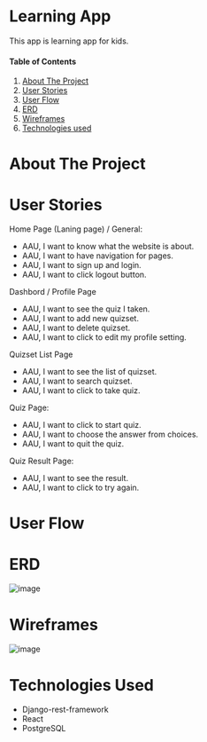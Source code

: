 
# Learning App
This app is learning app for kids.

#### Table of Contents  
1. [About The Project](#about-the-project)
2. [User Stories](#user-stories)
3. [User Flow](#user-flow)
4. [ERD](#erd)
5. [Wireframes](#wireframes)
6. [Technologies used](#technologies-used)

# About The Project  


# User Stories
Home Page (Laning page) / General:
- AAU, I want to know what the website is about.  
- AAU, I want to have navigation for pages.  
- AAU, I want to sign up and login. 
- AAU, I want to click logout button. 

Dashbord / Profile Page
- AAU, I want to see the quiz I taken.
- AAU, I want to add new quizset.
- AAU, I want to delete quizset.
- AAU, I want to click to edit my profile setting.

Quizset List Page
- AAU, I want to see the list of quizset. 
- AAU, I want to search quizset.
- AAU, I want to click to take quiz.

Quiz Page:
- AAU, I want to click to start quiz.
- AAU, I want to choose the answer from choices.
- AAU, I want to quit the quiz.

Quiz Result Page:  
- AAU, I want to see the result.
- AAU, I want to click to try again.
 

# User Flow
 

# ERD
![image](https://user-images.githubusercontent.com/47770303/163694899-a5b09c5d-851b-464a-827a-87e6a88761fe.png)


# Wireframes
![image](https://user-images.githubusercontent.com/47770303/163694907-28cfc8be-9d9b-465b-9fcd-842fa47110e3.png)

# Technologies Used
- Django-rest-framework
- React
- PostgreSQL
